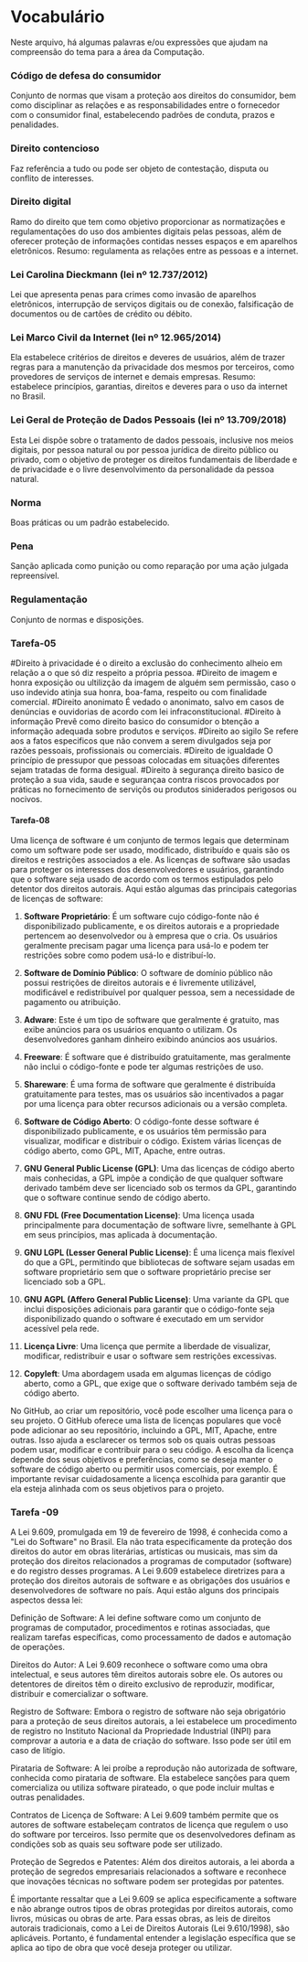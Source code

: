 # Vocabulário
Neste arquivo, há algumas palavras e/ou expressões que ajudam na compreensão do tema para a área da Computação.

### Código de defesa do consumidor
Conjunto de normas que visam a proteção aos direitos do consumidor, bem como disciplinar as relações e as responsabilidades entre o fornecedor com o consumidor final, estabelecendo padrões de conduta, prazos e penalidades.

### Direito contencioso
Faz referência a tudo ou pode ser objeto de contestação, disputa ou conflito de interesses.

### Direito digital
Ramo do direito que tem como objetivo proporcionar as normatizações e regulamentações do uso dos ambientes digitais pelas pessoas, além de oferecer proteção de informações contidas nesses espaços e em aparelhos eletrônicos. Resumo: regulamenta as relações entre as pessoas e a internet.

### Lei Carolina Dieckmann (lei nº 12.737/2012)
Lei que apresenta penas para crimes como invasão de aparelhos eletrônicos, interrupção de serviços digitais ou de conexão, falsificação de documentos ou de cartões de crédito ou débito.

### Lei Marco Civil da Internet (lei nº 12.965/2014)
Ela estabelece critérios de direitos e deveres de usuários, além de trazer regras para a manutenção da privacidade dos mesmos por terceiros, como provedores de serviços de internet e demais empresas. Resumo: estabelece princípios, garantias, direitos e deveres para o uso da internet no Brasil.

### Lei Geral de Proteção de Dados Pessoais (lei nº 13.709/2018)
Esta Lei dispõe sobre o tratamento de dados pessoais, inclusive nos meios digitais, por pessoa natural ou por pessoa jurídica de direito público ou privado, com o objetivo de proteger os direitos fundamentais de liberdade e de privacidade e o livre desenvolvimento da personalidade da pessoa natural.

### Norma
Boas práticas ou um padrão estabelecido.

### Pena
Sanção aplicada como punição ou como reparação por uma ação julgada repreensível.

### Regulamentação
Conjunto de normas e disposições.


### Tarefa-05
#Direito à privacidade
  é o direito a exclusão do conhecimento alheio em relação a o que só diz respeito a própria pessoa.
#Direito de imagem e honra
  exposição ou ultilizção da imagem de alguém sem permissão, caso o uso indevido atinja sua honra, boa-fama, respeito ou  com finalidade comercial.
#Direito anonimato
  É vedado o anonimato, salvo em casos de denúncias e ouvidorias de acordo com lei infraconstitucional.
#Direito à informação
  Prevê como direito basico do consumidor o btenção a informação adequada sobre produtos e serviços.
#Direito ao sigilo
  Se refere aos a fatos especificos que não convem a serem divulgados seja por razões pessoais, profissionais ou comerciais.
#Direito de igualdade
  O princípio de pressupor que pessoas colocadas em situações diferentes sejam tratadas de forma desigual.
#Direito à segurança
  direito basico de proteção a sua vida, saude e segurançaa contra riscos provocados por práticas no fornecimento de serviçõs ou produtos siniderados perigosos ou nocivos.



#### Tarefa-08

Uma licença de software é um conjunto de termos legais que determinam como um software pode ser usado, modificado, distribuído e quais são os direitos e restrições associados a ele. As licenças de software são usadas para proteger os interesses dos desenvolvedores e usuários, garantindo que o software seja usado de acordo com os termos estipulados pelo detentor dos direitos autorais. Aqui estão algumas das principais categorias de licenças de software:

1. **Software Proprietário**: É um software cujo código-fonte não é disponibilizado publicamente, e os direitos autorais e a propriedade pertencem ao desenvolvedor ou à empresa que o cria. Os usuários geralmente precisam pagar uma licença para usá-lo e podem ter restrições sobre como podem usá-lo e distribuí-lo.

2. **Software de Domínio Público**: O software de domínio público não possui restrições de direitos autorais e é livremente utilizável, modificável e redistribuível por qualquer pessoa, sem a necessidade de pagamento ou atribuição.

3. **Adware**: Este é um tipo de software que geralmente é gratuito, mas exibe anúncios para os usuários enquanto o utilizam. Os desenvolvedores ganham dinheiro exibindo anúncios aos usuários.

4. **Freeware**: É software que é distribuído gratuitamente, mas geralmente não inclui o código-fonte e pode ter algumas restrições de uso.

5. **Shareware**: É uma forma de software que geralmente é distribuída gratuitamente para testes, mas os usuários são incentivados a pagar por uma licença para obter recursos adicionais ou a versão completa.

6. **Software de Código Aberto**: O código-fonte desse software é disponibilizado publicamente, e os usuários têm permissão para visualizar, modificar e distribuir o código. Existem várias licenças de código aberto, como GPL, MIT, Apache, entre outras.

7. **GNU General Public License (GPL)**: Uma das licenças de código aberto mais conhecidas, a GPL impõe a condição de que qualquer software derivado também deve ser licenciado sob os termos da GPL, garantindo que o software continue sendo de código aberto.

8. **GNU FDL (Free Documentation License)**: Uma licença usada principalmente para documentação de software livre, semelhante à GPL em seus princípios, mas aplicada à documentação.

9. **GNU LGPL (Lesser General Public License)**: É uma licença mais flexível do que a GPL, permitindo que bibliotecas de software sejam usadas em software proprietário sem que o software proprietário precise ser licenciado sob a GPL.

10. **GNU AGPL (Affero General Public License)**: Uma variante da GPL que inclui disposições adicionais para garantir que o código-fonte seja disponibilizado quando o software é executado em um servidor acessível pela rede.

11. **Licença Livre**: Uma licença que permite a liberdade de visualizar, modificar, redistribuir e usar o software sem restrições excessivas.

12. **Copyleft**: Uma abordagem usada em algumas licenças de código aberto, como a GPL, que exige que o software derivado também seja de código aberto.

No GitHub, ao criar um repositório, você pode escolher uma licença para o seu projeto. O GitHub oferece uma lista de licenças populares que você pode adicionar ao seu repositório, incluindo a GPL, MIT, Apache, entre outras. Isso ajuda a esclarecer os termos sob os quais outras pessoas podem usar, modificar e contribuir para o seu código. A escolha da licença depende dos seus objetivos e preferências, como se deseja manter o software de código aberto ou permitir usos comerciais, por exemplo. É importante revisar cuidadosamente a licença escolhida para garantir que ela esteja alinhada com os seus objetivos para o projeto.


### Tarefa -09
A Lei 9.609, promulgada em 19 de fevereiro de 1998, é conhecida como a "Lei do Software" no Brasil. Ela não trata especificamente da proteção dos direitos do autor em obras literárias, artísticas ou musicais, mas sim da proteção dos direitos relacionados a programas de computador (software) e do registro desses programas. A Lei 9.609 estabelece diretrizes para a proteção dos direitos autorais de software e as obrigações dos usuários e desenvolvedores de software no país. Aqui estão alguns dos principais aspectos dessa lei:

Definição de Software: A lei define software como um conjunto de programas de computador, procedimentos e rotinas associadas, que realizam tarefas específicas, como processamento de dados e automação de operações.

Direitos do Autor: A Lei 9.609 reconhece o software como uma obra intelectual, e seus autores têm direitos autorais sobre ele. Os autores ou detentores de direitos têm o direito exclusivo de reproduzir, modificar, distribuir e comercializar o software.

Registro de Software: Embora o registro de software não seja obrigatório para a proteção de seus direitos autorais, a lei estabelece um procedimento de registro no Instituto Nacional da Propriedade Industrial (INPI) para comprovar a autoria e a data de criação do software. Isso pode ser útil em caso de litígio.

Pirataria de Software: A lei proíbe a reprodução não autorizada de software, conhecida como pirataria de software. Ela estabelece sanções para quem comercializa ou utiliza software pirateado, o que pode incluir multas e outras penalidades.

Contratos de Licença de Software: A Lei 9.609 também permite que os autores de software estabeleçam contratos de licença que regulem o uso do software por terceiros. Isso permite que os desenvolvedores definam as condições sob as quais seu software pode ser utilizado.

Proteção de Segredos e Patentes: Além dos direitos autorais, a lei aborda a proteção de segredos empresariais relacionados a software e reconhece que inovações técnicas no software podem ser protegidas por patentes.

É importante ressaltar que a Lei 9.609 se aplica especificamente a software e não abrange outros tipos de obras protegidas por direitos autorais, como livros, músicas ou obras de arte. Para essas obras, as leis de direitos autorais tradicionais, como a Lei de Direitos Autorais (Lei 9.610/1998), são aplicáveis. Portanto, é fundamental entender a legislação específica que se aplica ao tipo de obra que você deseja proteger ou utilizar.
